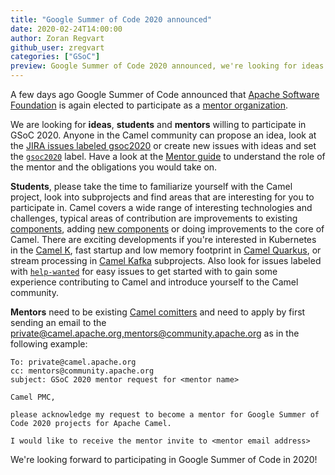 ```yaml
---
title: "Google Summer of Code 2020 announced"
date: 2020-02-24T14:00:00
author: Zoran Regvart
github_user: zregvart
categories: ["GSoC"]
preview: Google Summer of Code 2020 announced, we're looking for ideas and mentors
---
```

A few days ago Google Summer of Code announced that [Apache Software
Foundation](https://apache.org) is again elected to participate as a [mentor
organization](https://summerofcode.withgoogle.com/organizations/5919474722537472/).

We are looking for **ideas**, **students** and **mentors** willing to
participate in GSoC 2020.  Anyone in the Camel community can propose an idea,
look at the [JIRA issues labeled
gsoc2020](https://issues.apache.org/jira/browse/CAMEL-11994?jql=project%20%3D%20CAMEL%20AND%20status%20%3D%20Open%20AND%20labels%20%3D%20gsoc2020%20ORDER%20BY%20priority%20DESC%2C%20updated%20DESC)
or create new issues with ideas and set the
[`gsoc2020`](https://issues.apache.org/jira/issues/?jql=project%20%3D%20CAMEL%20AND%20status%20%3D%20Open%20AND%20labels%20%3D%20help-wanted%20ORDER%20BY%20priority%20DESC%2C%20updated%20DESC)
label. Have a look at the [Mentor
guide](https://google.github.io/gsocguides/mentor/) to understand the role of
the mentor and the obligations you would take on.

**Students**, please take the time to familiarize yourself with the Camel
project, look into subprojects and find areas that are interesting for you to
participate in. Camel covers a wide range of interesting technologies and
challenges, typical areas of contribution are improvements to existing
[components](/components/latest/), adding [new
components](http://localhost:1313/manual/latest/writing-components.html) or
doing improvements to the core of Camel. There are exciting developments if
you're interested in Kubernetes in the [Camel K](/projects/camel-k/), fast
startup and low memory footprint in [Camel
Quarkus](/projects/camel-quarkus/), or stream processing in [Camel
Kafka](/projects/camel-kafka-connector/) subprojects. Also look for issues
labeled with
[`help-wanted`](https://issues.apache.org/jira/issues/?jql=project%20%3D%20CAMEL%20AND%20status%20%3D%20Open%20AND%20labels%20%3D%20help-wanted%20ORDER%20BY%20priority%20DESC%2C%20updated%20DESC)
for easy issues to get started with to gain some experience contributing to
Camel and introduce yourself to the Camel community.

**Mentors** need to be existing [Camel
comitters](https://projects.apache.org/committee.html?camel) and need to apply
by first sending an email to the
[private@camel.apache.org,mentors@community.apache.org](mailto:private@camel.apache.org,mentors@community.apache.org)
as in the following example:

```
To: private@camel.apache.org
cc: mentors@community.apache.org
subject: GSoC 2020 mentor request for <mentor name>

Camel PMC,

please acknowledge my request to become a mentor for Google Summer of
Code 2020 projects for Apache Camel.

I would like to receive the mentor invite to <mentor email address>
```

We're looking forward to participating in Google Summer of Code in 2020!
